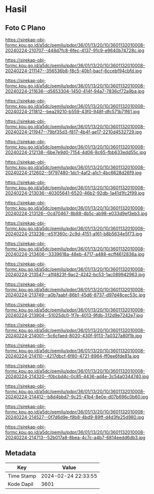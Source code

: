 # Hasil

## Foto C Plano

https://sirekap-obj-formc.kpu.go.id/a5dc/pemilu/pdpr/36/01/13/20/10/3601132010008-20240224-210707--448d7fc8-6fec-4137-91c9-e9640b74728c.jpg

https://sirekap-obj-formc.kpu.go.id/a5dc/pemilu/pdpr/36/01/13/20/10/3601132010008-20240224-211147--356536b8-f8c5-40b1-bacf-6ccebf94cbfd.jpg

https://sirekap-obj-formc.kpu.go.id/a5dc/pemilu/pdpr/36/01/13/20/10/3601132010008-20240224-211636--d5653304-1450-414f-94a7-7836cf72a9ba.jpg

https://sirekap-obj-formc.kpu.go.id/a5dc/pemilu/pdpr/36/01/13/20/10/3601132010008-20240224-211812--bea29210-b559-43f0-948f-dfc571b71f61.jpg

https://sirekap-obj-formc.kpu.go.id/a5dc/pemilu/pdpr/36/01/13/20/10/3601132010008-20240224-211947--79bf35d3-f817-4b4f-ae17-2210d4532729.jpg

https://sirekap-obj-formc.kpu.go.id/a5dc/pemilu/pdpr/36/01/13/20/10/3601132010008-20240224-212138--6be7e9d0-7154-4d06-8c65-fbb633edd55c.jpg

https://sirekap-obj-formc.kpu.go.id/a5dc/pemilu/pdpr/36/01/13/20/10/3601132010008-20240224-212602--5f797480-1dc1-4af2-a1c1-4bc6628d26f9.jpg

https://sirekap-obj-formc.kpu.go.id/a5dc/pemilu/pdpr/36/01/13/20/10/3601132010008-20240224-213036--40305641-6520-46b2-92db-1a41d1fc2f99.jpg

https://sirekap-obj-formc.kpu.go.id/a5dc/pemilu/pdpr/36/01/13/20/10/3601132010008-20240224-213126--0cd70467-8b88-4b5c-ab98-e033d9ef3eb3.jpg

https://sirekap-obj-formc.kpu.go.id/a5dc/pemilu/pdpr/36/01/13/20/10/3601132010008-20240224-213236--e51f360c-2c9d-4151-a161-b8b5634e5f73.jpg

https://sirekap-obj-formc.kpu.go.id/a5dc/pemilu/pdpr/36/01/13/20/10/3601132010008-20240224-213406--3339618a-48eb-4717-a488-ecff4612836a.jpg

https://sirekap-obj-formc.kpu.go.id/a5dc/pemilu/pdpr/36/01/13/20/10/3601132010008-20240224-213547--a1f4823f-9ac2-4242-bc53-1ac089942963.jpg

https://sirekap-obj-formc.kpu.go.id/a5dc/pemilu/pdpr/36/01/13/20/10/3601132010008-20240224-213749--a0b7aabf-86b1-45d6-8737-d97d48cec53c.jpg

https://sirekap-obj-formc.kpu.go.id/a5dc/pemilu/pdpr/36/01/13/20/10/3601132010008-20240224-213904--51025dc0-1f7e-4013-9fdb-312d9e7242e7.jpg

https://sirekap-obj-formc.kpu.go.id/a5dc/pemilu/pdpr/36/01/13/20/10/3601132010008-20240224-214001--5c6cfaed-8020-430f-9113-7a0327a80f1b.jpg

https://sirekap-obj-formc.kpu.go.id/a5dc/pemilu/pdpr/36/01/13/20/10/3601132010008-20240224-214110--4217dbcf-6f80-4721-8964-ff0ee6fde81a.jpg

https://sirekap-obj-formc.kpu.go.id/a5dc/pemilu/pdpr/36/01/13/20/10/3601132010008-20240224-214320--f0bcbd4c-0c85-4436-ad4e-3c54a0344740.jpg

https://sirekap-obj-formc.kpu.go.id/a5dc/pemilu/pdpr/36/01/13/20/10/3601132010008-20240224-214412--b8d4bbd7-9c25-41b4-8e0e-d07b696c0b60.jpg

https://sirekap-obj-formc.kpu.go.id/a5dc/pemilu/pdpr/36/01/13/20/10/3601132010008-20240224-214527--0f7d6d9e-f9b8-4bd9-89ff-d4d3fe25d980.jpg

https://sirekap-obj-formc.kpu.go.id/a5dc/pemilu/pdpr/36/01/13/20/10/3601132010008-20240224-214713--52b017a8-8bea-4c7c-a4b7-6814eedd6db3.jpg


## Metadata

| Key        | Value               |
| ---------- | ------------------- |
| Time Stamp | 2024-02-24 22:33:55 |
| Kode Dapil | 3601                |



